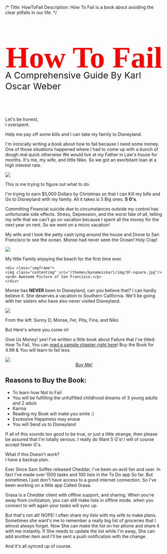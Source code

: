 /*
Title: HowToFail
Description: How To Fail is a book about avoiding the clear pitfalls in our life. 
*/

</div>
<div class="bookRow">
	<h1 style="text-align:center;font-size:6rem;color:#ff0000;font-weight:bold;font-family:Georgia;margin:5rem 0rem;">How To Fail</h1>
	<p class="newlead" style="margin-top:-6rem;width:100%;font-size:1.8rem;margin-bottom:5rem;">A Comprehensive Guide By Karl Oscar Weber</p>
</div>
<div class="grater-container">
<p class="newlead">Let's be honest,<br> I overspent.</p>
<p class="newlead">Help me pay off some bills and I can take my family to Disneyland.</p>

I'm ironically writing a book about how to fail because I need some money. One of those situations happened where I had to come up with a bunch of dough real quick otherwise We would live at my Father in Law's house for months. It's me, my wife, and little Niko. So we got an exorbitant loan at a high interest rate.

<div class="imgframe">
<img class="contentimg" src="/themes/mynameiskarl/img/me-square.jpg"/>
<p>This is me trying to figure out what to do.</p>
</div>

I'm trying to earn $5,000 Dollars by Christmas so that I can Kill my bills and Go to Disneyland with my family. All it takes is 5 Big ones. <strong>5 G's</strong>. 

Committing Financial suicide due to circumstances outside my control has unfortunate side effects. Stress, Depression, and the worst fate of all, telling my wife that we can't go on vacation because I spent all the money for the next year on rent. So we went on a micro vacation!

My wife and I took the petty cash lying around the house and Drove to San Francisco to see the ocean. Monse had never seen the Ocean! Holy Crap!

<div id="slider" class="swipe">
<div class="swipe-wrap">
	<div class="imgframe">
	<img class="contentimg" src="/themes/mynameiskarl/img/minifam-square.jpg"/>
	<p>My little Family enjoying the beach for the first time ever.</p>
	</div>

	<div class="imgframe">
	<img class="contentimg" src="/themes/mynameiskarl/img/SF-square.jpg"/>
	<p>An Awesome Picture of San Francisco.</p>
	</div>
</div>
</div>

Monse has **NEVER** been to Disneyland, can you believe that? I can hardly believe it. She deserves a vacation to Southern California. We'll be going with her sisters who have also never visited Disneyland. 

<div class="imgframe">
<img class="contentimg" src="/themes/mynameiskarl/img/fam-square.jpg"/>
<p>From the left: Sunny D, Monse, Fer, Pita, Fina, and Niko</p>
</div>

<p class="newlead">But Here's where you come in!</p>

Give Us Money! yes! I've written a little book about Failure that I've titled: <span class="red">How To Fail</span>, You can <a href="#">read a sample chapter right here</a>! Buy the Book for 4.99 &amp; You will learn to fail less.

<img class="bookimg" src="/themes/mynameiskarl/img/Cover2.png" />
<a style="text-align:center;display:block;" href="https://gum.co/cjKX">Buy Me!</a><script type="text/javascript" src="https://gumroad.com/js/gumroad.js"></script>


<h2 class="red">Reasons to Buy the Book:</h2>
<ul>
	<li>To learn how Not to Fail</li>
	<li>You will be fulfilling the unfulfilled childhood dreams of 3 young adults and 2 aduls</li>
	<li>Karma</li>
	<li>Reading my Book will make you smile :)</li>
	<li>Excessive Happiness may ensue</li>
	<li>You will Send us to Disneyland</li>
</ul>

If all of this sounds too good to be true, or just a little strange, then please be assured that I'm totally serious. I really do Want 5 G's! I will of course accept fewer G's.

<p class="newlead">What if this Doesn't work?<br> I have a backup plan.</p>

Ever Since Sam Soffes released Cheddar, I've been an avid fan and user. In fact I've made over 1500 tasks and 100 lists in the To Do app So far. But sometimes I just don't have access to a good internet connection. So I've been working on a little app Called Grasa.

Grasa is a Cheddar client with offline support, and sharing. When you're away from civilization, you can still make lists in offline mode. when you connect to wifi again your tasks will sync up.

But that's not all! NOPE! I often share my lists with my wife to make plans. Sometimes she want's me to remember a really big list of groceries that I almost always forget. Now She can make the list on her phone and share it with me instantly. If She needs to update the list while I'm away, She can add another item and I'll be sent a push notification with the change.

And it's all synced up of course.
